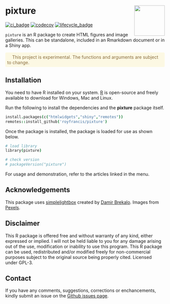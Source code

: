# pixture <img src="android-chrome-192x192.png" style="height:96px;" align="right" />

[![ci_badge](https://github.com/royfrancis/pixture/workflows/r-cmd-check/badge.svg)](https://github.com/royfrancis/pixture/actions?workflow=r-cmd-check) [![codecov](https://codecov.io/gh/royfrancis/pixture/branch/main/graph/badge.svg?token=4DOQ8HNQFK)](https://app.codecov.io/gh/royfrancis/pixture/) [![lifecycle_badge](https://lifecycle.r-lib.org/articles/figures/lifecycle-experimental.svg)](https://lifecycle.r-lib.org/articles/stages.html#experimental)

`pixture` is an R package to create HTML figures and image galleries. This can be standalone, included in an Rmarkdown document or in a Shiny app.

<p style="color: #8a6d3b;background-color: #fcf8e3;border-color:#faebcc;padding: 6px;border-radius: 4px;" style="inline-block">
&nbsp; <i class="fas fa-exclamation-circle"></i> &nbsp; This project is experimental. The functions and arguments are subject to change.
</p>

## Installation  

You need to have R installed on your system. [R](https://www.r-project.org/) is open-source and freely available to download for Windows, Mac and Linux.

Run the following to install the dependencies and the **pixture** package itself.

```coffee
install.packages(c("htmlwidgets","shiny","remotes"))
remotes::install_github('royfrancis/pixture')
```

Once the package is installed, the package is loaded for use as shown below.

```coffee
# load library
library(pixture)

# check version
# packageVersion("pixture")
```

For usage and demonstration, refer to the articles linked in the menu.

## Acknowledgements

This package uses [simplelightbox](https://github.com/dbrekalo/simpleLightbox) created by [Damir Brekalo](https://dbrekalo.github.io/simpleLightbox/). Images from [Pexels](https://www.pexels.com/).

## Disclaimer

This R package is offered free and without warranty of any kind, either expressed or implied. I will not be held liable to you for any damage arising out of the use, modification or inability to use this program. This R package can be used, redistributed and/or modified freely for non-commercial purposes subject to the original source being properly cited. Licensed under GPL-3.

## Contact

If you have any comments, suggestions, corrections or enchancements, kindly submit an issue on the [Github issues page](https://github.com/royfrancis/pixture/issues).
